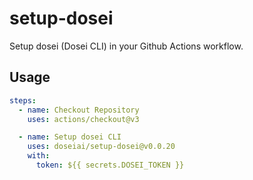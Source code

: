 # setup-dosei

Setup dosei (Dosei CLI) in your Github Actions workflow.

## Usage

```yaml
steps:
  - name: Checkout Repository
    uses: actions/checkout@v3

  - name: Setup dosei CLI
    uses: doseiai/setup-dosei@v0.0.20
    with:
      token: ${{ secrets.DOSEI_TOKEN }}
```
